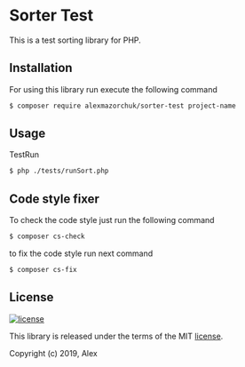 Sorter Test
===========

This is a test sorting library for PHP.

Installation
------------

For using this library run execute the following command

```bash
$ composer require alexmazorchuk/sorter-test project-name
```

Usage
-----

TestRun

```bash
$ php ./tests/runSort.php
```

Code style fixer
----------------

To check the code style just run the following command


```bash
$ composer cs-check
```


to fix the code style run next command

```bash
$ composer cs-fix
```

License
-------

[![license](https://img.shields.io/github/license/alexmazorchuk/sorter-test.svg)](LICENSE)

This library is released under the terms of the MIT [license](LICENSE).

Copyright (c) 2019, Alex
